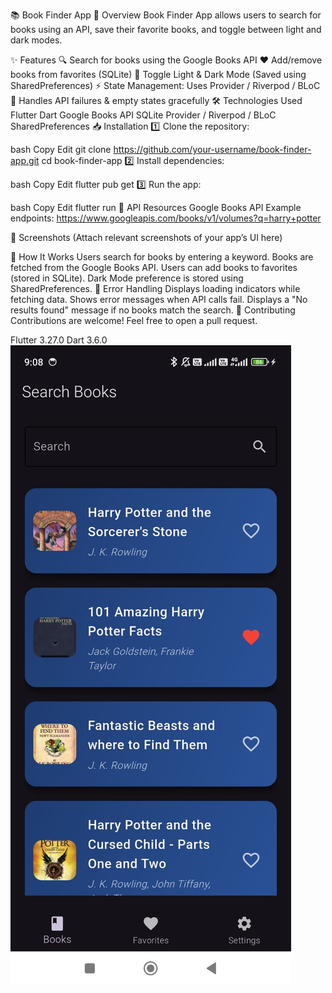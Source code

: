 📚 Book Finder App
🚀 Overview
Book Finder App allows users to search for books using an API, save their favorite books, and toggle between light and dark modes.

✨ Features
🔍 Search for books using the Google Books API
❤️ Add/remove books from favorites (SQLite)
🌙 Toggle Light & Dark Mode (Saved using SharedPreferences)
⚡ State Management: Uses Provider / Riverpod / BLoC
🔄 Handles API failures & empty states gracefully
🛠️ Technologies Used
Flutter
Dart
Google Books API
SQLite
Provider / Riverpod / BLoC
SharedPreferences
📥 Installation
1️⃣ Clone the repository:

bash
Copy
Edit
git clone https://github.com/your-username/book-finder-app.git
cd book-finder-app
2️⃣ Install dependencies:

bash
Copy
Edit
flutter pub get
3️⃣ Run the app:

bash
Copy
Edit
flutter run
🔗 API Resources
Google Books API
Example endpoints:
https://www.googleapis.com/books/v1/volumes?q=harry+potter

📸 Screenshots
(Attach relevant screenshots of your app’s UI here)

📝 How It Works
Users search for books by entering a keyword.
Books are fetched from the Google Books API.
Users can add books to favorites (stored in SQLite).
Dark Mode preference is stored using SharedPreferences.
🐞 Error Handling
Displays loading indicators while fetching data.
Shows error messages when API calls fail.
Displays a "No results found" message if no books match the search.
🤝 Contributing
Contributions are welcome! Feel free to open a pull request.


Flutter 3.27.0
Dart 3.6.0
![Alt Text](https://github.com/Abid32022/Book-Finder-App/blob/9314b2a51d4b5c097c2414a5c58c2c8ee500dcb7/WhatsApp%20Image%202025-03-04%20at%2021.10.10.jpeg)
